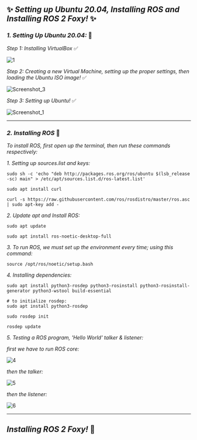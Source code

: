 ## ✨ *Setting up Ubuntu 20.04, Installing ROS and Installing ROS 2 Foxy!* ✨

### *1. Setting Up Ubuntu 20.04:* 🌟

*Step 1: Installing VirtualBox* ✅

![1](https://github.com/le9na/ubuntu-ros-setup/assets/90223879/5d76b828-1309-439b-92f4-2b0dc02b550b)

*Step 2: Creating a new Virtual Machine, setting up the proper settings, then loading the Ubuntu ISO image!* ✅

![Screenshot_3](https://github.com/le9na/ubuntu-ros-setup/assets/90223879/4a24a9ac-7a12-4bd2-8123-8d810c4f0d1d)

*Step 3: Setting up Ubuntu!* ✅

![Screenshot_1](https://github.com/le9na/ubuntu-ros-setup/assets/90223879/4389d34a-a136-4ede-8bb3-edacd80034b3)

---------------------------------------------------------------------------------------------------------------

### *2. Installing ROS* 🌟

*To install ROS, first open up the terminal, then run these commands respectively:*

*1. Setting up sources.list and keys:*

```
sudo sh -c 'echo "deb http://packages.ros.org/ros/ubuntu $(lsb_release -sc) main" > /etc/apt/sources.list.d/ros-latest.list'

sudo apt install curl

curl -s https://raw.githubusercontent.com/ros/rosdistro/master/ros.asc | sudo apt-key add -
```


*2. Update apt and Install ROS:*

```
sudo apt update

sudo apt install ros-noetic-desktop-full
```

*3. To run ROS, we must set up the environment every time; using this command:*

```
source /opt/ros/noetic/setup.bash
```

*4. Installing dependencies:*

```
sudo apt install python3-rosdep python3-rosinstall python3-rosinstall-generator python3-wstool build-essential

# to initialize rosdep:
sudo apt install python3-rosdep

sudo rosdep init

rosdep update
```

*5. Testing a ROS program, 'Hello World' talker & listener:*

*first we have to run ROS core:*

![4](https://github.com/le9na/ubuntu-ros-setup/assets/90223879/1905dffa-cc24-4e74-b187-e0febb4e20e2)

*then the talker:*

![5](https://github.com/le9na/ubuntu-ros-setup/assets/90223879/427cc614-f157-4655-b762-af1925f18e9d)

*then the listener:*

![6](https://github.com/le9na/ubuntu-ros-setup/assets/90223879/7aac3e7f-1718-4ecd-b70b-f031ad66073e)

--------------------------------------------------------------------------------------------------------

## *Installing ROS 2 Foxy!* 🌟

